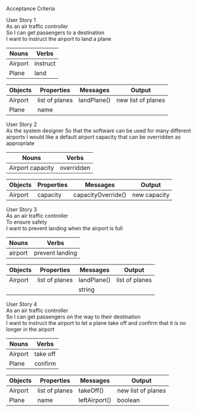 Acceptance Criteria

User Story 1 <br>
As an air traffic controller <br>
So I can get passengers to a destination <br>
I want to instruct the airport to land a plane

Nouns|Verbs
---|---
Airport|instruct
Plane|land

Objects|Properties|Messages|Output
---|---|---|---
Airport|list of planes|landPlane()|new list of planes
Plane|name|



User Story 2 <br>
As the system designer
So that the software can be used for many different airports
I would like a default airport capacity that can be overridden as appropriate

Nouns|Verbs
---|---
Airport capacity|overridden

Objects|Properties|Messages|Output
---|---|---|---
Airport|capacity|capacityOverride()|new capacity

User Story 3 <br>
As an air traffic controller <br>
To ensure safety <br>
I want to prevent landing when the airport is full <br>

Nouns|Verbs
---|---
airport|prevent landing

Objects|Properties|Messages|Output
---|---|---|---
Airport|list of planes|landPlane()|list of planes
|||string

User Story 4 <br>
As an air traffic controller <br>
So I can get passengers on the way to their destination <br>
I want to instruct the airport to let a plane take off and confirm that it is no longer in the airport <br>

Nouns|Verbs
---|---
Airport|take off
Plane|confirm


Objects|Properties|Messages|Output
---|---|---|---
Airport|list of planes|takeOff()|new list of planes
Plane|name|leftAirport()|boolean
